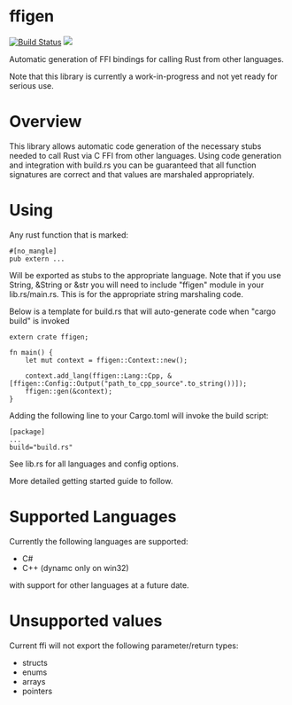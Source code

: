 # ffigen
[![Build Status](https://travis-ci.org/vvanders/ffigen.svg?branch=master)](https://travis-ci.org/vvanders/ffigen)
[![](http://meritbadge.herokuapp.com/ffigen)](https://crates.io/crates/ffigen)

Automatic generation of FFI bindings for calling Rust from other languages.

Note that this library is currently a work-in-progress and not yet ready for serious use.

# Overview
This library allows automatic code generation of the necessary stubs needed to call Rust via C FFI from other languages.
Using code generation and integration with build.rs you can be guaranteed that all function signatures are correct and that values are marshaled appropriately.

# Using
Any rust function that is marked:
```
#[no_mangle]  
pub extern ...
```

Will be exported as stubs to the appropriate language. Note that if you use String, &String or &str you will need to include "ffigen" module in your lib.rs/main.rs. This is for the appropriate string marshaling code.

Below is a template for build.rs that will auto-generate code when "cargo build" is invoked

```
extern crate ffigen;  
  
fn main() {  
    let mut context = ffigen::Context::new();  
  
    context.add_lang(ffigen::Lang::Cpp, &[ffigen::Config::Output("path_to_cpp_source".to_string())]);  
    ffigen::gen(&context);  
}
```

Adding the following line to your Cargo.toml will invoke the build script:
```
[package]
...
build="build.rs"
```

See lib.rs for all languages and config options.

More detailed getting started guide to follow.

# Supported Languages
Currently the following languages are supported:
* C\#
* C++ (dynamc only on win32)

with support for other languages at a future date.

# Unsupported values
Current ffi will not export the following parameter/return types:
* structs
* enums
* arrays
* pointers
